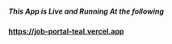 ##### This App is Live and Running At the following
#### https://job-portal-teal.vercel.app










